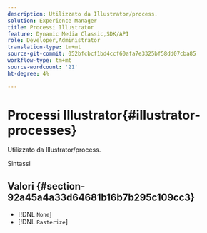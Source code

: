 ```yaml
---
description: Utilizzato da Illustrator/process.
solution: Experience Manager
title: Processi Illustrator
feature: Dynamic Media Classic,SDK/API
role: Developer,Administrator
translation-type: tm+mt
source-git-commit: 052bfcbcf1bd4ccf60afa7e3325bf58dd07cba85
workflow-type: tm+mt
source-wordcount: '21'
ht-degree: 4%

---
```



# Processi Illustrator{#illustrator-processes}

Utilizzato da Illustrator/process.

Sintassi

## Valori {#section-92a45a4a33d64681b16b7b295c109cc3}

* [!DNL `None`]
* [!DNL `Rasterize`]

